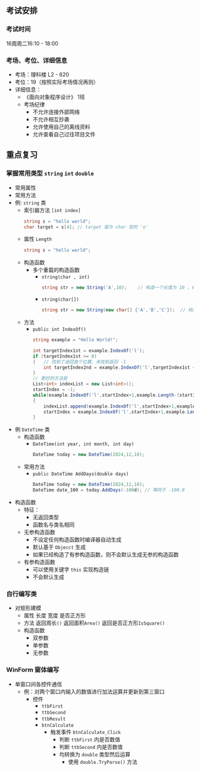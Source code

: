 ## 考试安排
### 考试时间 
16周周二16:10 - 18:00
### 考场、考位、详细信息
- 考场：理科楼 L2 - 620
- 考位：19（按照实际考场情况再则）
- 详细信息：
    - 《面向对象程序设计》 1班
    - 考场纪律
        - 不允许连接外部网络
        - 不允许相互抄袭
        - 允许使用自己的离线资料
        - 允许查看自己过往项目文件
## 重点复习

### 掌握常用类型 `string` `int` `double`
- 常用属性
- 常用方法
- 例: `string` 类
    - 索引器方法 `[int index]` 
        ```cs
        string s = "hello world";
        char target = s[4]; // target 值为 char 型的 'o'
        ```
    - 属性 `Length`
        ```cs
        string s = "hello world";

        ```
    - 构造函数
        - 多个重载的构造函数 
            - `string(char , int)`
                ```cs
                string str = new String('A',10);    // 构造一个长度为 10 ，每个字符均为 'A' 的字符串 str
                ```
            - `string(char[])`
                ```cs
                string str = new String(new char[] {'A','B','C'});  // 构造str = "ABC"
                ```
    - 方法
        - `public int IndexOf()`
            ```cs
            string example = "Hello World!";
            
            int targetIndex1st = example.IndexOf('l'); 
            if (targetIndex1st >= 0)
            {   // 找到了返回首个位置，未找到返回 -1
                int targetIndex2nd = example.IndexOf('l',targetIndex1st + 1 ,example.Length - (targetUbdex1st +1)) 
            }
            // 更好的方法是
            List<int> indexList = new List<int>();
            startIndex = -1;
            while(example.IndexOf('l',startIndex+1,example.Length-(startIndex+1)) >= 0)
            {
                indexList.append(example.IndexOf('l',startIndex+1,example.Length-(startIndex+1));
                startIndex = example.IndexOf('l',startIndex+1,example.Length-(startIndex+1);
            }
            ```
- 例 `DateTime` 类
    - 构造函数
        - `DateTime(int year, int month, int day)`
            ```cs
            DateTime today = new DateTime(2024,12,10);
            ```
    - 常用方法
        - `public DateTime AddDays(double days)`
            ```cs
            DateTime today = new DateTime(2024,12,10);
            DateTime date_100 = today.AddDays(-100d); // 等同于 -100.0
            ```
- 构造函数
    - 特征：
        - 无返回类型
        - 函数名与类名相同
    - 无参构造函数
        - 不设定任何构造函数时编译器自动生成
        - 默认基于 `Objecct` 生成
        - 如果已经构造了有参构造函数，则不会默认生成无参的构造函数
    - 有参构造函数
        - 可以使用关键字 `this` 实现构造链
        - 不会默认生成

### 自行编写类
- 对矩形建模
    - 属性 长度 宽度 是否正方形
    - 方法 返回周长`()` 返回面积`Area()` 返回是否正方形`IsSquare()`
    - 构造函数
        - 双参数
        - 单参数
        - 无参数


### WinForm 窗体编写
- 单窗口间各控件通信
     - 例：对两个窗口内输入的数值进行加法运算并更新到第三窗口
        - 控件
            - `ttbFirst`
            - `ttbSecond`
            - `ttbResult`
            - `btnCalculate`
                - 触发事件 `btnCalculate_Click`
                    - 判断 `ttbFirst` 内是否数值
                    - 判断 `ttbSecond` 内是否数值
                    - 均转换为 `double` 类型然后运算
                        - 使用 `double.TryParse()` 方法
